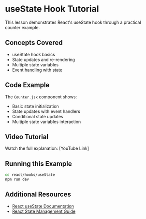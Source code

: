 # useState Hook Tutorial

This lesson demonstrates React's useState hook through a practical counter example.

## Concepts Covered
- useState hook basics
- State updates and re-rendering
- Multiple state variables
- Event handling with state

## Code Example
The `Counter.jsx` component shows:
- Basic state initialization
- State updates with event handlers
- Conditional state updates
- Multiple state variables interaction

## Video Tutorial
Watch the full explanation: [YouTube Link]

## Running this Example
```bash
cd react/hooks/useState
npm run dev
```

## Additional Resources
- [React useState Documentation](https://react.dev/reference/react/useState)
- [React State Management Guide](https://react.dev/learn/managing-state)